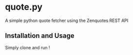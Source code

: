 # quote.py

A simple python quote fetcher using the Zenquotes REST API

## Installation and Usage

Simply clone and run !
